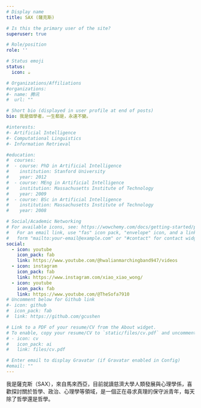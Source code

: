```yaml
---
# Display name
title: SAX (薩克斯)

# Is this the primary user of the site?
superuser: true

# Role/position
role: ''

# Status emoji
status:
  icon: ☕️

# Organizations/Affiliations
#organizations:
#- name: 腾讯
#  url: ""

# Short bio (displayed in user profile at end of posts)
bio: 我是個學者，一生都是，永遠不變。

#interests:
#- Artificial Intelligence
#- Computational Linguistics
#- Information Retrieval

#education:
#  courses:
#  - course: PhD in Artificial Intelligence
#    institution: Stanford University
#    year: 2012
#  - course: MEng in Artificial Intelligence
#    institution: Massachusetts Institute of Technology
#    year: 2009
#  - course: BSc in Artificial Intelligence
#    institution: Massachusetts Institute of Technology
#    year: 2008

# Social/Academic Networking
# For available icons, see: https://wowchemy.com/docs/getting-started/page-builder/#icons
#   For an email link, use "fas" icon pack, "envelope" icon, and a link in the
#   form "mailto:your-email@example.com" or "#contact" for contact widget.
social:
  - icon: youtube
    icon_pack: fab
    link: https://www.youtube.com/@hwalianmarchingband947/videos
  - icon: instagram
    icon_pack: fab
    link: https://www.instagram.com/xiao_xiao_wong/
  - icon: youtube
    icon_pack: fab
    link: https://www.youtube.com/@TheSofa7910
# Uncomment below for Github link
#- icon: github
#  icon_pack: fab
#  link: https://github.com/gcushen

# Link to a PDF of your resume/CV from the About widget.
# To enable, copy your resume/CV to `static/files/cv.pdf` and uncomment the lines below.
# - icon: cv
#   icon_pack: ai
#   link: files/cv.pdf

# Enter email to display Gravatar (if Gravatar enabled in Config)
#email: ""
---
```


我是薩克斯（SAX），來自馬來西亞，目前就讀慈濟大學人類發展與心理學係，喜歡探討關於哲學、政治、心理學等領域，是一個正在尋求真理的保守派青年，每天除了哲學還是哲學。


